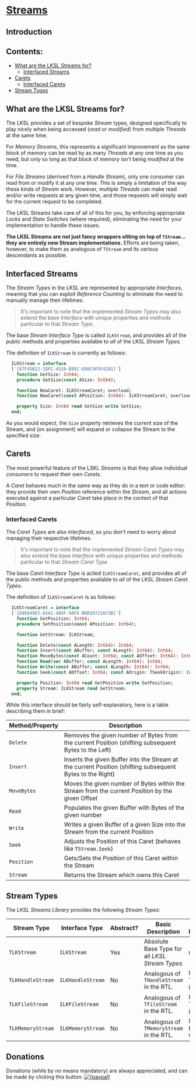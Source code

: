 <!--- This document is written in a "Markdown" language, and is best viewed on https://github.com/LaKraven/LKSL. -->
# [Streams](./0_Contents.md)
## Introduction

## Contents:
* [What are the LKSL Streams for?](#what-are-the-lksl-streams-for)
  * [Interfaced Streams](#interfaced-streams)
* [Carets](#carets)
  * [Interfaced Carets](#interfaced-carets)
* [Stream Types](#stream-types)

## What are the LKSL Streams for?
The LKSL provides a set of bespoke *Stream* types, designed specifically to play nicely when being accessed (*read or modified*) from multiple *Threads* at the same time.

For *Memory Streams*, this represents a significant improvement as the same block of memory can be read by as many *Threads* at any one time as you need, but only so long as that block of memory isn't being *modified* at the time.

For *File Streams* (derrived from a *Handle Stream*), only one consumer can read from or modify it at any one time. This is simply a limitation of the way these kinds of *Stream* work. However, multiple *Threads* can make read and/or write requests at any given time, and those requests will simply wait for the current request to be completed.

The LKSL Streams take care of all of this for you, by enforcing appropriate *Locks* and *State Switches* (where required), eliminating the need for your implementation to handle these issues.

**The LKSL Streams are *not* just fancy wrappers sitting on top of `TStream`... they are entirely new Stream implementations.**
Efforts are being taken, however, to make them as analogous of `TStream` and its various descendants as possible.

## Interfaced Streams
The *Stream Types* in the LKSL are represented by appropriate *Interfaces*, meaning that you can exploit *Reference Counting* to eliminate the need to manually manage their lifetimes.

> It's important to note that the implemented *Stream Types* may also extend the base *Interface* with unique properties and methods particular to that *Stream Type*.

The base *Stream Interface Type* is called `ILKStream`, and provides all of the public methods and properties available to *all* of the LKSL *Stream Types*.

The definition of `ILKStream` is currently as follows:

```pascal
  ILKStream = interface
  ['{07F45B12-1DFC-453A-B95C-E00C9F5F4285}']
    function GetSize: Int64;
    procedure SetSize(const ASize: Int64);

    function NewCaret: ILKStreamCaret; overload;
    function NewCaret(const APosition: Int64): ILKStreamCaret; overload;

    property Size: Int64 read GetSize write SetSize;
  end;
```

As you would expect, the `Size` property retrieves the current size of the Stream, and (on assignment) will expand or collapse the Stream to the specified size.

## Carets
The most powerful feature of the LSKL *Streams* is that they allow individual *consumers* to request their own *Carets*.

A *Caret* behaves much in the same way as they do in a text or code editor: they provide their own *Position* reference within the *Stream*, and all actions executed against a particular *Caret* take place in the context of that *Position*.

### Interfaced Carets
The *Caret Types* are also *Interfaced*, so you don't need to worry about managing their respective lifetimes.

> It's important to note that the implemented *Stream Caret Types* may also extend the base *Interface* with unique properties and methods particular to that *Stream Caret Type*.

The base *Caret Interface Type* is aclled `ILKStreamCaret`, and provides all of the public methods and properties available to *all* of the LKSL *Stream Caret Types*.

The definition of `ILKStreamCaret` is as follows:

```pascal
  ILKStreamCaret = interface
  ['{D8E849E5-A5A1-4B4F-9AF6-BBD397216C5B}']
    function GetPosition: Int64;
    procedure SetPosition(const APosition: Int64);

    function GetStream: ILKStream;

    function Delete(const ALength: Int64): Int64;
    function Insert(const ABuffer; const ALength: Int64): Int64;
    function MoveBytes(const ACount: Int64; const AOffset: Int64): Int64;
    function Read(var ABuffer; const ALength: Int64): Int64;
    function Write(const ABuffer; const ALength: Int64): Int64;
    function Seek(const AOffset: Int64; const AOrigin: TSeekOrigin): Int64;

    property Position: Int64 read GetPosition write SetPosition;
    property Stream: ILKStream read GetStream;
  end;
```

While this interface should be fairly self-explanatory, here is a table describing them in brief:

| Method/Property   | Description                                                                                               |
| ----------------- | --------------------------------------------------------------------------------------------------------- |
| `Delete`          | Removes the given number of Bytes from the current Position (shifting subsequent Bytes to the Left)       |
| `Insert`          | Inserts the given Buffer into the Stream at the current Position (shifting subsequent Bytes to the Right) |
| `MoveBytes`       | Moves the given number of Bytes within the Stream from the current Position by the given Offset           |
| `Read`            | Populates the given Buffer with Bytes of the given number                                                 |
| `Write`           | Writes a given Buffer of a given Size into the Stream from the current Position                           |
| `Seek`            | Adjusts the Position of this Caret (behaves like `TStream.Seek`)                                          |
| `Position`        | Gets/Sets the Position of this Caret within the Stream                                                    |
| `Stream`          | Returns the Stream which owns this Caret                                                                  |

## Stream Types
The *LKSL Streams Library* provides the following *Stream Types*:

| Stream Type       | Interface Type    | Abstract? | Basic Description                               | Access Methodology          | Caret Type             | Caret Interface Type   |
| ----------------- | ----------------- | --------- | ----------------------------------------------- | --------------------------- | ---------------------- | ---------------------- |
| `TLKStream`       | `ILKStream`       | Yes       | Absolute Base Type for all *LKSL Stream Types*  | n/a                         | `TLKStreamCaret`       | `ILKStreamCaret`       |
| `TLKHandleStream` | `ILKHandleStream` | No        | Analogous of `THandleStream` in the RTL.        | Read-In-Turn, Write-In-Turn | `TLKHandleStreamCaret` | `ILKHandleStreamCaret` |
| `TLKFileStream`   | `ILKFileStream`   | No        | Analogous of `TFileStream` in the RTL.          | Read-In-Turn, Write-In-Turn | `TLKFileStreamCaret`   | `ILKFileStreamCaret`   |
| `TLKMemoryStream` | `ILKMemoryStream` | No        | Analogous of `TMemoryStream` in the RTL.        | Multi-Read, Exclusive Write | `TLKMemoryStreamCaret` | `ILKMemoryStreamCaret` |

## Donations
Donations (while by no means mandatory) are always appreciated, and can be made by clicking this button: <a href="https://www.paypal.com/cgi-bin/webscr?cmd=_s-xclick&hosted_button_id=84FXYZX27EUJL"><img src="https://www.paypalobjects.com/en_US/GB/i/btn/btn_donateCC_LG.gif" alt="[paypal]" /></a>
<!--- If you're reading in a plain-text editor, please copy and paste the Hyperlink into your Browser -->
